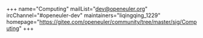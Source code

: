+++
name="Computing"
mailList="dev@openeuler.org"
ircChannel="#openeuler-dev"
maintainers="liqingqing_1229"
homepage="https://gitee.com/openeuler/community/tree/master/sig/Computing"
+++
